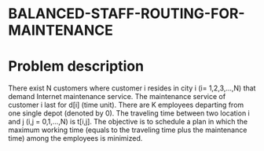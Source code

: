 # BALANCED-STAFF-ROUTING-FOR-MAINTENANCE

# Problem description

There exist N customers where customer i resides in city i (i= 1,2,3,...,N) that demand Internet maintenance service. The maintenance service of customer i last for d[i] (time unit). There are K employees departing from one single depot (denoted by 0). The traveling time between two location i and j (i,j = 0,1,...,N) is t[i,j]. The objective is to schedule a plan in which the maximum working time (equals to the traveling time plus the maintenance time) among the employees is minimized.



